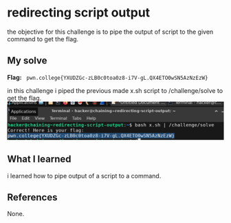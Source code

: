 # redirecting script output
the objective for this challenge is to pipe the output of script to the given command to get the flag.

## My solve
**Flag:** ` pwn.college{YXUDZGc-zLB0c0toa0z8-i7V-gL.QX4ETO0wSN5AzNzEzW}`

in this challenge i piped the previous made x.sh script to /challenge/solve to get the flag.\
![g](img2.png)

## What I learned
i learned how to pipe output of a script to a command.

## References 
None.
